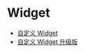 # Widget

<!-- links begin -->

- [自定义 Widget](自定义Widget.md)
- [自定义 Widget 升级版](自定义Widget升级版.md)
<!-- links end -->
